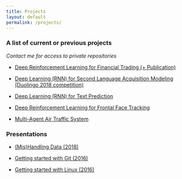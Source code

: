 ```yaml
---
title: Projects
layout: default
permalink: /projects/
---
```


### A list of current or previous projects

_Contact me for access to private repositories_

- [Deep Reinforcement Learning for Financial Trading (+ Publication)](https://github.com/Kostis-S-Z/trading-rl)

- [Deep Learning (RNN) for Second Language Acquisition Modeling (Duolingo 2018 competition)](https://github.com/Kostis-S-Z/DL_4_SLAM)

- [Deep Learning (RNN) for Text Prediction](https://github.com/Kostis-S-Z/RNN_4_Potter_Trump)

- [Deep Reinforcement Learning for Frontal Face Tracking](https://github.com/Kostis-S-Z/drone-rl)

- [Multi-Agent Air Traffic System](https://github.com/Kostis-S-Z/MAS-AirTrafficSystem)


### Presentations

- [(Mis)Handling Data (2018)](https://github.com/Kostis-S-Z/Kostis-S-Z.github.io/blob/master/files/(Mis)Handling%20Data.pdf)

- [Getting started with Git (2016)](https://github.com/Kostis-S-Z/Kostis-S-Z.github.io/blob/master/files/Git%20Presentation.pdf)

- [Getting started with Linux (2016)](https://github.com/Kostis-S-Z/Kostis-S-Z.github.io/blob/master/files/Linux%20Presentation.pdf)
